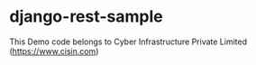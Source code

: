 # django-rest-sample

This Demo code belongs to Cyber Infrastructure Private Limited (https://www.cisin.com)
